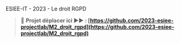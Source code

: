 ESIEE-IT - 2023 - Le droit RGPD

> 🚨 **Projet déplacer ici ▶▶ : [https://github.com/2023-esiee-projectlab/M2_droit_rgpd](https://github.com/2023-esiee-projectlab/M2_droit_rgpd)**
